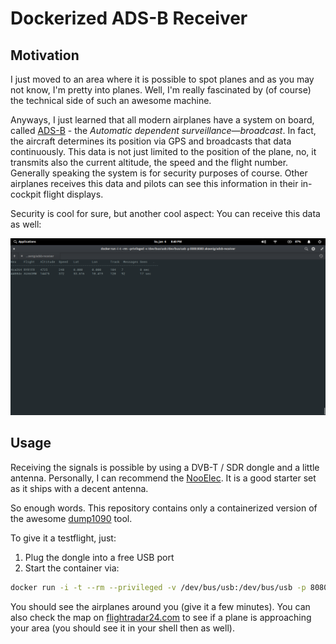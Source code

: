 # Dockerized ADS-B Receiver

## Motivation

I just moved to an area where it is possible to spot planes and as you may not know, I'm pretty into planes. Well, I'm really fascinated by (of course) the technical side of such an awesome machine.

Anyways, I just learned that all modern airplanes have a system on board, called [ADS-B](https://en.wikipedia.org/wiki/Automatic_dependent_surveillance_%E2%80%93_broadcast) - the _Automatic dependent surveillance—broadcast_. In fact, the aircraft determines its position via GPS and broadcasts that data continuously. This data is not just limited to the position of the plane, no, it transmits also the current altitude, the speed and the flight number. Generally speaking the system is for security purposes of course. Other airplanes receives this data and pilots can see this information in their in-cockpit flight displays.

Security is cool for sure, but another cool aspect: You can receive this data as well:

![dump1090 in action](screenshot.png)

## Usage

Receiving the signals is possible by using a DVB-T / SDR dongle and a little antenna. Personally, I can recommend the [NooElec](https://www.amazon.de/NooElec-NESDR-Mini-USB-Empf%C3%A4nger-Set-Female-SMA-Adapter/dp/B00VZ1AWQA/ref=sr_1_6?ie=UTF8&qid=1546804572&sr=8-6&keywords=nooelec). It is a good starter set as it ships with a decent antenna.

So enough words. This repository contains only a containerized version of the awesome [dump1090](https://github.com/antirez/dump1090) tool.

To give it a testflight, just:

1. Plug the dongle into a free USB port
2. Start the container via:

```sh
docker run -i -t --rm --privileged -v /dev/bus/usb:/dev/bus/usb -p 8080:8080 akoenig/adsb-receiver
```

You should see the airplanes around you (give it a few minutes). You can also check the map on [flightradar24.com](https://www.flightradar24.com/) to see if a plane is approaching your area (you should see it in your shell then as well).
